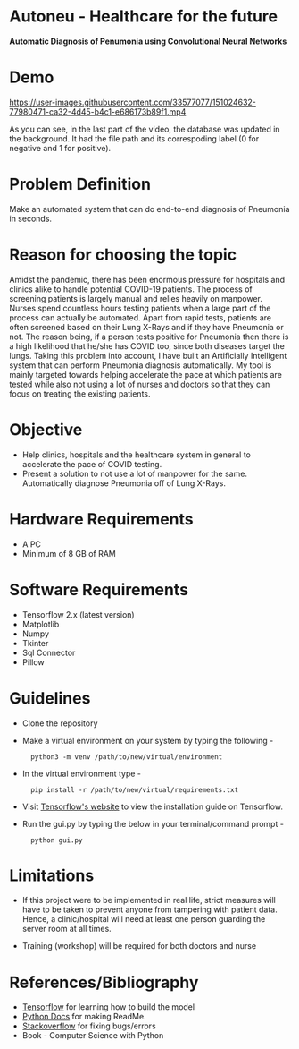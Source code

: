 # Autoneu - Healthcare for the future
**Automatic Diagnosis of Penumonia using Convolutional Neural Networks**

# Demo 
https://user-images.githubusercontent.com/33577077/151024632-77980471-ca32-4d45-b4c1-e686173b89f1.mp4

As you can see, in the last part of the video, the database was updated in the background. It had the file path and its correspoding label (0 for negative and 1 for positive). 

# Problem Definition
Make an automated system that can do end-to-end diagnosis of Pneumonia in seconds. 


# Reason for choosing the topic
Amidst the pandemic, there has been enormous pressure for hospitals and clinics alike to handle potential COVID-19 patients. The process of screening patients is largely manual and relies heavily on manpower. Nurses spend countless hours testing patients when a large part of the process can actually be automated. Apart from rapid tests, patients are often screened based on their Lung X-Rays and if they have Pneumonia or not. The reason being, if a person tests positive for Pneumonia then there is a high likelihood that he/she has COVID too, since both diseases target the lungs. Taking this problem into account, I have built an Artificially Intelligent system that can perform Pneumonia diagnosis automatically. My tool is mainly targeted towards helping accelerate the pace at which patients are tested while also not using a lot of nurses and doctors so that they can focus on treating the existing patients. 

# Objective
- Help clinics, hospitals and the healthcare system in general to accelerate the pace of COVID testing.
- Present a solution to not use a lot of manpower for the same.
Automatically diagnose Pneumonia off of Lung X-Rays.

# Hardware Requirements
- A PC
- Minimum of 8 GB of RAM 

# Software Requirements
- Tensorflow 2.x (latest version)
- Matplotlib
- Numpy
- Tkinter
- Sql Connector
- Pillow

# Guidelines
- Clone the repository
- Make a virtual environment on your system by typing the following - 

        python3 -m venv /path/to/new/virtual/environment
        
- In the virtual environment type - 
    
        pip install -r /path/to/new/virtual/requirements.txt
- Visit [Tensorflow's website](https://www.tensorflow.org/install) to view the installation guide on Tensorflow. 
- Run the gui.py by typing the below in your terminal/command prompt - 

        python gui.py

# Limitations
- If this project were to be implemented in real life, strict measures will have to be taken to prevent anyone from tampering with patient data. Hence, a clinic/hospital will need at least one person guarding the server room at all times.

- Training (workshop) will be required for both doctors and nurse


# References/Bibliography
- [Tensorflow](tensorflow.org) for learning how to build the model
- [Python Docs](docs.python.org) for making ReadMe. 
- [Stackoverflow](Stackoverflow.com) for fixing bugs/errors
- Book - Computer Science with Python
